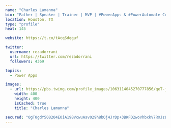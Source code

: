 ```yaml
---
name: "Charles Lamanna"
bio: "Father | Speaker | Trainer | MVP | #PowerApps & #PowerAutomate Community Super User | YouTuber Right-pointing triangle http://youtube.com/c/rezadorrani | Learn - Share - Clockwise rightwards and leftwards open circle arrows"
location: Houston, TX
type: "profile"
heat: 145

website: https://t.co/tAcqSdqguf

twitter:
  username: rezadorrani
  url: https://twitter.com/rezadorrani
  followers: 4369

topics:
  - Power Apps

images:
  - url: https://pbs.twimg.com/profile_images/1063114045270777856/qeT-jpWr_400x400.jpg
    width: 400
    height: 400
    isCached: true
    title: "Charles Lamanna"

secured: "OgT0gdY5082O4E0iA198VcwuAsv029h8bOj4JrDp+3BKFD2woVhbxkV7RXJzLzGNZ9e8IEBa5uGxGos43lRqqnfIv02k51DH1s7rAMNbsXw9TGSkqbq8egQNvxqG6iVB68+23aSjF7Uldo0jrQ56tB7dSXTT1qBUDvICfZpSk1PNinD+BdHsV5vcsXcbFO5VCQbMFhMlw8VfkOmxk8jotOd96m9I5dwwBe0NDq1F0ulMtrzTjrcqW73QXc/TvB1ZjWrqoV9pMfevVaBxsmmeboVc5c45Q3PWgWkt/vpZBpJeep0cTJoUXN+V89ctvogvUlSYqZvwWHrm8t6HYOVq84fOLRh4nI2iffhpsiti5O+dg5kJ7ZI1u79XKB5cxI31pzgzLbZlX9Pd8Pmpthwq/EEYLAAuKvjntcmMpkGIZv4=;UEwYEiw2OySyBmMx3OMSQw=="
---
```


